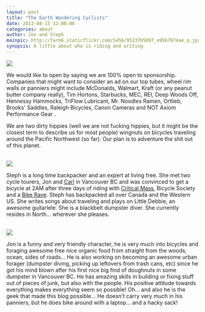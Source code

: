 ```yaml
---
layout: post
title: "The Earth Wandering Cyclists"
date: 2013-08-15 12:00:00
categories: about
author: Jon and Steph
mainpic: http://farm6.staticflickr.com/5456/9523705097_e95b7974ae_q.jpg
synopsis: A little about who is riding and writing
---
```


<img class="photo-left img-responsive" src="{{ page.mainpic }}" />

We would like to open by saying we are 100% open to sponsorship.  Companies that might want to consider an ad on our top tubes, wheel rim walls or panniers might include McDonalds, Walmart, Kraft (or any peanut butter company really), Tim Hortons, Starbucks, MEC, REI, Deep Woods Off, Hennessy Hammocks, TriFlow Lubricant, Mr. Noodles Ramen, Ortlieb, Brooks' Saddles, Raleigh Bicycles, Canon Cameras and NOT Axiom Performance Gear .

We are two dirty hippies (well we are not fucking hippies, but it might be the closest term to describe us for most people) wingnuts on bicycles traveling around the Pacific Northwest (so far). Our plan is to adventure the shit out of this planet.

<br style="clear: both;" />

<img class="photo-right img-responsive" src="http://farm8.staticflickr.com/7359/9526514996_d56c61ceb2.jpg" />

<span class="big-start">Steph</span> is a long time backpacker and an expert at living free.  She met two cycle tourers, Jon and <a href="http://wandermu.de/">Carl</a> in Vancouver BC and was convinced to get a bicycle at 2AM after three days of riding with <a href="http://vancouvercm.blogspot.ca/">Critical Mass</a>, Bicycle Society and a <a href="http://bikerave.ca/">Bike Rave</a>.  Steph has backpacked all over Canada and the Western US.  She writes songs about traveling and plays on Little Debbie, an awesome guitarlele.  She is a blackbelt dumpster diver.  She currently resides in North... wherever she pleases.

<br style="clear: both;" />

<img class="photo-right img-responsive" src="http://farm6.staticflickr.com/5522/9565698076_2147632820_n.jpg" />

<span class="big-start">Jon</span> is a funny and very friendly character, he is very much into bicycles and foraging awesome free nice organic food from straight from the woods, ocean, sides of roads... He is also working on becoming an awesome urban forager (dumpster diving, picking up leftovers from trash cans, etc) since he got his mind blown after his first nice big find of doughnuts in some dumpster in Vancouver BC. He has amazing skills in building or fixing stuff out of pieces of junk, but also with the people. His positive attitude towards everything makes everything seem so possible! Oh... and also he is the geek that made this blog possible... He doesn't carry very much in his panniers, but he does bike around with a laptop... and a hacky sack! 



